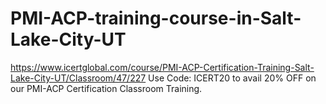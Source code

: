 # PMI-ACP-training-course-in-Salt-Lake-City-UT
https://www.icertglobal.com/course/PMI-ACP-Certification-Training-Salt-Lake-City-UT/Classroom/47/227  Use Code: ICERT20 to avail 20% OFF on our PMI-ACP Certification Classroom Training.
